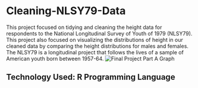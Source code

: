 # Cleaning-NLSY79-Data
This project focused on tidying and cleaning the height data for respondents to the National Longitudinal Survey of Youth of 1979 (NLSY79). This project also focused on visualizing the distributions of height in our cleaned data by comparing the height distributions for males and females. The NLSY79 is a longitudinal project that follows the lives of a sample of American youth born between 1957-64.
![Final Project Part A Graph](https://github.com/user-attachments/assets/e35a2671-4973-40a5-acb6-eac57ea4cf05)
## Technology Used: R Programming Language
